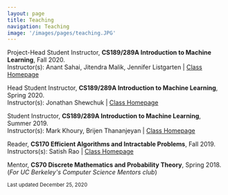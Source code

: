 ```yaml
---
layout: page
title: Teaching
navigation: Teaching
image: '/images/pages/teaching.JPG'
---
```

Project-Head Student Instructor, **CS189/289A Introduction to Machine Learning**, Fall 2020. <br/>
Instructor(s): Anant Sahai, Jitendra Malik, Jennifer Listgarten | [Class Homepage](https://www.eecs189.org)

Head Student Instructor, **CS189/289A Introduction to Machine Learning**, Spring 2020. <br/>
Instructor(s): Jonathan Shewchuk | [Class Homepage](https://people.eecs.berkeley.edu/~jrs/189/)

Student Instructor, **CS189/289A Introduction to Machine Learning**, Summer 2019. <br/>
Instructor(s): Mark Khoury, Brijen Thananjeyan | [Class Homepage](https://www.eecs189.org)

Reader, **CS170 Efficient Algorithms and Intractable Problems**, Fall 2019. <br/>
Instructors(s): Satish Rao | [Class Homepage](https://cs170.org)

Mentor, **CS70 Discrete Mathematics and Probability Theory**, Spring 2018. <br/> (*For UC Berkeley's Computer Science Mentors club*) <br/>

<sub> Last updated December 25, 2020 </sub>
